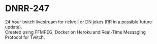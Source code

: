 # DNRR-247
24 hour twitch livestream for rickroll or DN jokes (RR in a possible future update). </br>
Created using FFMPEG, Docker on Heroku and Real-Time Messaging Protocol for Twitch.

